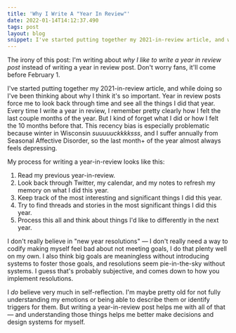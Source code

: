 ```yaml
---
title: 'Why I Write A "Year In Review"'
date: 2022-01-14T14:12:37.490
tags: post
layout: blog
snippet: I've started putting together my 2021-in-review article, and while doing so I've been thinking about why I think it's so important.
---
```


The irony of this post: I'm writing about _why I like to write a year in review post_ instead of writing a year in review post. Don't worry fans, it'll come before February 1.

I've started putting together my 2021-in-review article, and while doing so I've been thinking about why I think it's so important. Year in review posts force me to look back through time and see all the things I did that year. Every time I write a year in review, I remember pretty clearly how I felt the last couple months of the year. But I kind of forget what I did or how I felt the 10 months before that. This recency bias is especially problematic because winter in Wisconsin _suuuuuckkkksss_, and I suffer annually from Seasonal Affective Disorder, so the last month+ of the year almost always feels depressing.

My process for writing a year-in-review looks like this:

1. Read my previous year-in-review.
2. Look back through Twitter, my calendar, and my notes to refresh my memory on what I did this year.
3. Keep track of the most interesting and significant things I did this year.
4. Try to find threads and stories in the most significant things I did this year.
5. Process this all and think about things I'd like to differently in the next year.

I don't really believe in "new year resolutions" — I don't really need a way to codify making myself feel bad about not meeting goals, I do that plenty well on my own. I also think big goals are meaningless without introducing systems to foster those goals, and resolutions seem pie-in-the-sky without systems. I guess that's probably subjective, and comes down to how you implement resolutions.

I _do_ believe very much in self-reflection. I'm maybe pretty old for not fully understanding my emotions or being able to describe them or identify triggers for them. But writing a year-in-review post helps me with all of that — and understanding those things helps me better make decisions and design systems for myself.
